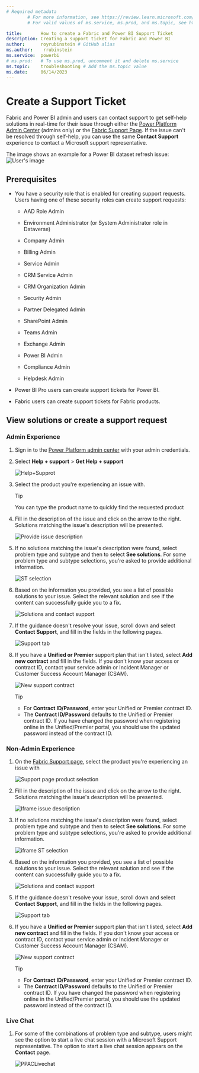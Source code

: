 ```yaml
---
# Required metadata
		# For more information, see https://review.learn.microsoft.com/en-us/help/platform/learn-editor-add-metadata?branch=main
		# For valid values of ms.service, ms.prod, and ms.topic, see https://review.learn.microsoft.com/en-us/help/platform/metadata-taxonomies?branch=main

title:       How to create a Fabric and Power BI Support Ticket
description: Creating a support ticket for Fabric and Power BI
author:      royrubinstein # GitHub alias
ms.author:    rrubinstein
ms.service:  powerbi
# ms.prod:   # To use ms.prod, uncomment it and delete ms.service
ms.topic:    troubleshooting # Add the ms.topic value
ms.date:     06/14/2023
---
```


# Create a Support Ticket

Fabric and Power BI admin and users can contact support to get self-help solutions in real-time for their issue through either the [Power Platform Admin Center](https://admin.powerplatform.microsoft.com/support) (admins only) or the [Fabric Support Page](https://support.fabric.microsoft.com/en-US/support). If the issue can't be resolved through self-help, you can use the same **Contact Support** experience to contact a Microsoft support representative.

The image shows an example for a Power BI dataset refresh issue:  
![User's image](media/Create-support-ticket/image.png)

## Prerequisites

- You have a security role that is enabled for creating support requests. Users having one of these security roles can create support requests:

   - AAD Role Admin

   - Environment Administrator (or System Administrator role in Dataverse)

   - Company Admin

   - Billing Admin

   - Service Admin

   - CRM Service Admin

   - CRM Organization Admin

   - Security Admin

   - Partner Delegated Admin

   - SharePoint Admin

   - Teams Admin

   - Exchange Admin

   - Power BI Admin

   - Compliance Admin

   - Helpdesk Admin

- Power BI Pro users can create support tickets for Power BI.

- Fabric users can create support tickets for Fabric products.

## View solutions or create a support request

### Admin Experience

1. Sign in to the [Power Platform admin center](https://admin.powerplatform.microsoft.com/) with your admin credentials.

2. Select **Help + support** > **Get Help + support**

   ![Help+Supprot](media/Create-support-ticket/help+supprot1.png)

3. Select the product you're experiencing an issue with.

   > [!TIP]
   > You can type the product name to quickly find the requested product

4. Fill in the description of the issue and click on the arrow to the right. Solutions matching the issue's description will be presented.

   ![Provide issue description](media/Create-support-ticket/provide-issue-description.png)

5. If no solutions matching the issue's description were found, select problem type and subtype and then to select **See solutions**. For some problem type and subtype selections, you're asked to provide additional information.

   ![ST selection](media/Create-support-ticket/st-selection.png)

6. Based on the information you provided, you see a list of possible solutions to your issue. Select the relevant solution and see if the content can successfully guide you to a fix.

   ![Solutions and contact support](media/Create-support-ticket/solutions-and-contact-support.png)

7. If the guidance doesn't resolve your issue, scroll down and select **Contact Support**, and fill in the fields in the following pages.

   ![Support tab](media/Create-support-ticket/support-tab.png)

8. If you have a **Unified or Premier** support plan that isn't listed, select **Add new contract** and fill in the fields. If you don't know your access or contract ID, contact your service admin or Incident Manager or Customer Success Account Manager (CSAM).

   ![New support contract](media/Create-support-ticket/new-support-contract.png)

   > [!TIP]
   > 
   >- For **Contract ID/Password**, enter your Unified or Premier contract ID.
   >- The **Contract ID/Password** defaults to the Unified or Premier contract ID. If you have changed the password when registering online in the Unified/Premier portal, you should use the updated password instead of the contract ID.



### Non-Admin Experience

1. On the [Fabric Support page](https://support.fabric.microsoft.com/en-US/support), select the product you're experiencing an issue with

   ![Support page product selection](media/Create-support-ticket/support-page-product-selection.png)

2. Fill in the description of the issue and click on the arrow to the right. Solutions matching the issue's description will be presented.

   ![Iframe issue description](media/Create-support-ticket/iframe-issue-description.png)

3. If no solutions matching the issue's description were found, select problem type and subtype and then to select **See solutions**. For some problem type and subtype selections, you're asked to provide additional information.

   ![iframe ST selection](media/Create-support-ticket/iframe-st-selection1.png)

4. Based on the information you provided, you see a list of possible solutions to your issue. Select the relevant solution and see if the content can successfully guide you to a fix.

   ![Solutions and contact support](media/Create-support-ticket/solutions-and-contact-support.png)

5. If the guidance doesn't resolve your issue, scroll down and select **Contact Support**, and fill in the fields in the following pages.

   ![Support tab](media/Create-support-ticket/support-tab.png)

6. If you have a **Unified or Premier** support plan that isn't listed, select **Add new contract** and fill in the fields. If you don't know your access or contract ID, contact your service admin or Incident Manager or Customer Success Account Manager (CSAM).

   ![New support contract](media/Create-support-ticket/new-support-contract.png)

   > [!TIP]
   > 
   >- For **Contract ID/Password**, enter your Unified or Premier contract ID.
   >- The **Contract ID/Password** defaults to the Unified or Premier contract ID. If you have changed the password when registering online in the Unified/Premier portal, you should use the updated password instead of the contract ID.
      
### Live Chat
1. For some of the combinations of problem type and subtype, users might see the option to start a live chat session with a Microsoft Support representative. The option to start a live chat session appears on the **Contact** page. 

   ![PPACLivechat](media/Create-support-ticket/livechat.png)

        


